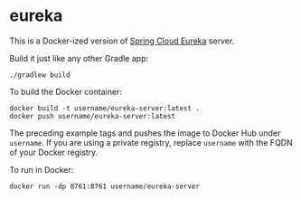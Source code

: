# eureka

This is a Docker-ized version of [Spring Cloud Eureka](https://cloud.spring.io/spring-cloud-static/spring-cloud-netflix/1.4.4.RELEASE/multi/multi_spring-cloud-eureka-server.html) server.

Build it just like any other Gradle app:

```
./gradlew build
```

To build the Docker container:

```
docker build -t username/eureka-server:latest .
docker push username/eureka-server:latest
```

The preceding example tags and pushes the image to Docker Hub under `username`. If you are using a private registry, 
replace `username` with the FQDN of your Docker registry.

To run in Docker:

```
docker run -dp 8761:8761 username/eureka-server
```
